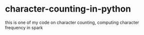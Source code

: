 # character-counting-in-python
this is one of my code on character counting,  computing character frequency in spark
